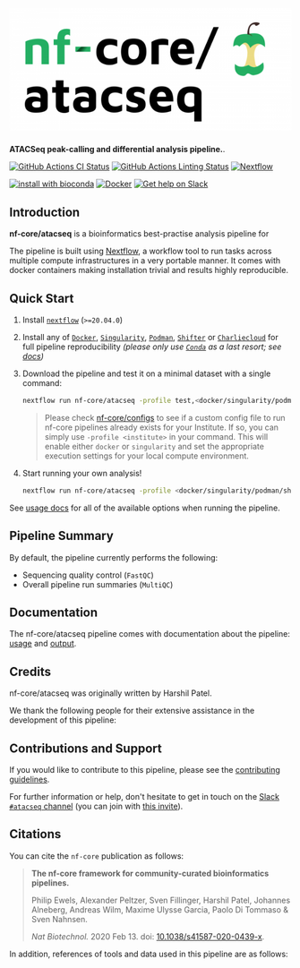 # ![nf-core/atacseq](docs/images/nf-core-atacseq_logo.png)

**ATACSeq peak-calling and differential analysis pipeline.**.

[![GitHub Actions CI Status](https://github.com/nf-core/atacseq/workflows/nf-core%20CI/badge.svg)](https://github.com/nf-core/atacseq/actions)
[![GitHub Actions Linting Status](https://github.com/nf-core/atacseq/workflows/nf-core%20linting/badge.svg)](https://github.com/nf-core/atacseq/actions)
[![Nextflow](https://img.shields.io/badge/nextflow-%E2%89%A520.04.0-brightgreen.svg)](https://www.nextflow.io/)

[![install with bioconda](https://img.shields.io/badge/install%20with-bioconda-brightgreen.svg)](https://bioconda.github.io/)
[![Docker](https://img.shields.io/docker/automated/nfcore/atacseq.svg)](https://hub.docker.com/r/nfcore/atacseq)
[![Get help on Slack](http://img.shields.io/badge/slack-nf--core%20%23atacseq-4A154B?logo=slack)](https://nfcore.slack.com/channels/atacseq)

## Introduction

<!-- TODO nf-core: Write a 1-2 sentence summary of what data the pipeline is for and what it does -->
**nf-core/atacseq** is a bioinformatics best-practise analysis pipeline for

The pipeline is built using [Nextflow](https://www.nextflow.io), a workflow tool to run tasks across multiple compute infrastructures in a very portable manner. It comes with docker containers making installation trivial and results highly reproducible.

## Quick Start

1. Install [`nextflow`](https://nf-co.re/usage/installation) (`>=20.04.0`)

2. Install any of [`Docker`](https://docs.docker.com/engine/installation/), [`Singularity`](https://www.sylabs.io/guides/3.0/user-guide/), [`Podman`](https://podman.io/), [`Shifter`](https://nersc.gitlab.io/development/shifter/how-to-use/) or [`Charliecloud`](https://hpc.github.io/charliecloud/) for full pipeline reproducibility _(please only use [`Conda`](https://conda.io/miniconda.html) as a last resort; see [docs](https://nf-co.re/usage/configuration#basic-configuration-profiles))_

3. Download the pipeline and test it on a minimal dataset with a single command:

    ```bash
    nextflow run nf-core/atacseq -profile test,<docker/singularity/podman/shifter/charliecloud/conda/institute>
    ```

    > Please check [nf-core/configs](https://github.com/nf-core/configs#documentation) to see if a custom config file to run nf-core pipelines already exists for your Institute. If so, you can simply use `-profile <institute>` in your command. This will enable either `docker` or `singularity` and set the appropriate execution settings for your local compute environment.

4. Start running your own analysis!

    <!-- TODO nf-core: Update the example "typical command" below used to run the pipeline -->

    ```bash
    nextflow run nf-core/atacseq -profile <docker/singularity/podman/shifter/charliecloud/conda/institute> --input '*_R{1,2}.fastq.gz' --genome GRCh37
    ```

See [usage docs](https://nf-co.re/atacseq/usage) for all of the available options when running the pipeline.

## Pipeline Summary

By default, the pipeline currently performs the following:

<!-- TODO nf-core: Fill in short bullet-pointed list of default steps of pipeline -->

* Sequencing quality control (`FastQC`)
* Overall pipeline run summaries (`MultiQC`)

## Documentation

The nf-core/atacseq pipeline comes with documentation about the pipeline: [usage](https://nf-co.re/atacseq/usage) and [output](https://nf-co.re/atacseq/output).

<!-- TODO nf-core: Add a brief overview of what the pipeline does and how it works -->

## Credits

nf-core/atacseq was originally written by Harshil Patel.

We thank the following people for their extensive assistance in the development
of this pipeline:

<!-- TODO nf-core: If applicable, make list of people who have also contributed -->

## Contributions and Support

If you would like to contribute to this pipeline, please see the [contributing guidelines](.github/CONTRIBUTING.md).

For further information or help, don't hesitate to get in touch on the [Slack `#atacseq` channel](https://nfcore.slack.com/channels/atacseq) (you can join with [this invite](https://nf-co.re/join/slack)).

## Citations

<!-- TODO nf-core: Add citation for pipeline after first release. Uncomment lines below and update Zenodo doi. -->
<!-- If you use  nf-core/atacseq for your analysis, please cite it using the following doi: [10.5281/zenodo.XXXXXX](https://doi.org/10.5281/zenodo.XXXXXX) -->

You can cite the `nf-core` publication as follows:

> **The nf-core framework for community-curated bioinformatics pipelines.**
>
> Philip Ewels, Alexander Peltzer, Sven Fillinger, Harshil Patel, Johannes Alneberg, Andreas Wilm, Maxime Ulysse Garcia, Paolo Di Tommaso & Sven Nahnsen.
>
> _Nat Biotechnol._ 2020 Feb 13. doi: [10.1038/s41587-020-0439-x](https://dx.doi.org/10.1038/s41587-020-0439-x).

In addition, references of tools and data used in this pipeline are as follows:

<!-- TODO nf-core: Add bibliography of tools and data used in your pipeline -->
